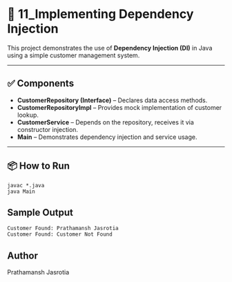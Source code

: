 # 🔧 11_Implementing Dependency Injection

This project demonstrates the use of **Dependency Injection (DI)** in Java using a simple customer management system.

---

## ✅ Components

- **CustomerRepository (Interface)** – Declares data access methods.
- **CustomerRepositoryImpl** – Provides mock implementation of customer lookup.
- **CustomerService** – Depends on the repository, receives it via constructor injection.
- **Main** – Demonstrates dependency injection and service usage.

---

## 📦 How to Run

```
javac *.java
java Main
```

## Sample Output
```
Customer Found: Prathamansh Jasrotia
Customer Found: Customer Not Found
```

## Author
Prathamansh Jasrotia
